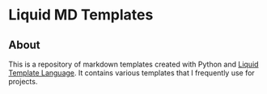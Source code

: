 # Liquid MD Templates

## About

This is a repository of markdown templates created with Python and [Liquid Template Language](https://shopify.github.io/liquid/). It contains various templates that I frequently use for projects. 
